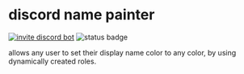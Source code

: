 # discord name painter
[![invite discord bot](https://img.shields.io/badge/discord%20bot-invite-%235865F2)](https://discordapp.com/oauth2/authorize?client_id=604738745224134675&scope=bot&permissions=268504064) ![status badge](https://img.shields.io/endpoint?url=https://healthchecks.io/badge/f5ea94a8-bdaf-422c-a2d1-feb47d/htH1vjZo-2.shields&style=flat&label=status)

allows any user to set their display name color to any color, by using dynamically created roles.
